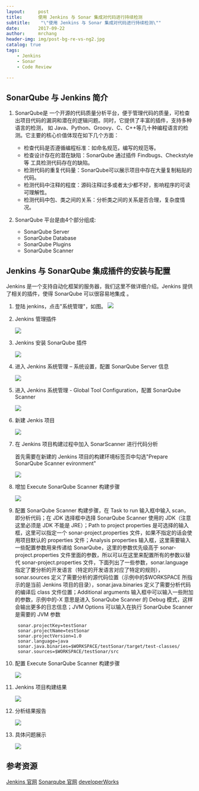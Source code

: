 ```yaml
---
layout:     post
title:      使用 Jenkins 与 Sonar 集成对代码进行持续检测
subtitle:    "\"使用 Jenkins 与 Sonar 集成对代码进行持续检测\""
date:       2017-09-22
author:     mrchang
header-img: img/post-bg-re-vs-ng2.jpg
catalog: true
tags:
    - Jenkins
    - Sonar
    - Code Review

---
```


## SonarQube 与 Jenkins 简介

1. SonarQube是 一个开源的代码质量分析平台，便于管理代码的质量，可检查出项目代码的漏洞和潜在的逻辑问题。同时，它提供了丰富的插件，支持多种语言的检测， 如 Java、Python、Groovy、C、C++等几十种编程语言的检测。它主要的核心价值体现在如下几个方面：
	
	* 检查代码是否遵循编程标准：如命名规范，编写的规范等。
	* 检查设计存在的潜在缺陷：SonarQube 通过插件 Findbugs、Checkstyle等 工具检测代码存在的缺陷。
	* 检测代码的重复代码量：SonarQube可以展示项目中存在大量复制粘贴的代码。
	* 检测代码中注释的程度：源码注释过多或者太少都不好，影响程序的可读可理解性。
	* 检测代码中包、类之间的关系：分析类之间的关系是否合理，复杂度情况。


2. SonarQube 平台是由4个部分组成:

	* SonarQube Server
	* SonarQube Database
	* SonarQube Plugins
	* SonarQube Scanner

## Jenkins 与 SonarQube 集成插件的安装与配置

Jenkins 是一个支持自动化框架的服务器，我们这里不做详细介绍。Jenkins 提供了相关的插件，使得 SonarQube 可以很容易地集成 。 

1. 登陆 jenkins，点击"系统管理"，如图。
	![](http://files.jetbrains.org.cn/17-9-22/74455252.jpg)
	
2. Jenkins 管理插件

	![](http://files.jetbrains.org.cn/17-9-22/68878742.jpg)

3. Jenkins 安装 SonarQube 插件

	![](http://files.jetbrains.org.cn/17-9-22/92049540.jpg)
	
4. 进入 Jenkins 系统管理 – 系统设置，配置 SonarQube Server 信息 

	![](http://files.jetbrains.org.cn/17-9-22/33406013.jpg)
	
5. 进入 Jenkins 系统管理 - Global Tool Configuration，配置 SonarQube Scanner

	![](http://files.jetbrains.org.cn/17-9-22/4000775.jpg)
	
6. 新建 Jenkis 项目

	![](http://files.jetbrains.org.cn/17-9-22/87719678.jpg)
	
7. 在 Jenkins 项目构建过程中加入 SonarScanner 进行代码分析

	首先需要在新建的 Jenkins 项目的构建环境标签页中勾选"Prepare SonarQube Scanner evironment"
	
	![](http://files.jetbrains.org.cn/17-9-22/58710586.jpg)
	
8. 增加 Execute SonarQube Scanner 构建步骤

	![](http://files.jetbrains.org.cn/17-9-22/37443798.jpg)
	
9. 配置 SonarQube Scanner 构建步骤，在 Task to run 输入框中输入 scan，即分析代码；在 JDK 选择框中选择 SonarQube Scanner 使用的 JDK（注意这里必须是 JDK 不能是 JRE）；Path to project properties 是可选择的输入框，这里可以指定一个 sonar-project.properties 文件，如果不指定的话会使用项目默认的 properties 文件；Analysis properties 输入框，这里需要输入一些配置参数用来传递给 SonarQube，这里的参数优先级高于 sonar-project.properties 文件里面的参数，所以可以在这里来配置所有的参数以替代 sonar-project.properties 文件，下面列出了一些参数，sonar.language 指定了要分析的开发语言（特定的开发语言对应了特定的规则），sonar.sources 定义了需要分析的源代码位置（示例中的$WORKSPACE 所指示的是当前 Jenkins 项目的目录），sonar.java.binaries 定义了需要分析代码的编译后 class 文件位置；Additional arguments 输入框中可以输入一些附加的参数，示例中的-X 意思是进入 SonarQube Scanner 的 Debug 模式，这样会输出更多的日志信息；JVM Options 可以输入在执行 SonarQube Scanner 是需要的 JVM 参数

		sonar.projectKey=testSonar 
		sonar.projectName=testSonar 
		sonar.projectVersion=1.0 
		sonar.language=java 
		sonar.java.binaries=$WORKSPACE/testSonar/target/test-classes/ 
	 	sonar.sources=$WORKSPACE/testSonar/src
	 	
10. 配置 Execute SonarQube Scanner 构建步骤

	![](http://files.jetbrains.org.cn/17-9-22/53880377.jpg)
	
11. Jenkins 项目构建结果

	![](http://files.jetbrains.org.cn/17-9-22/41747847.jpg)
	
12. 分析结果报告

	![](http://files.jetbrains.org.cn/17-9-22/25009288.jpg)
	
13. 具体问题展示

	![](http://files.jetbrains.org.cn/17-9-22/11613421.jpg)
	
	
	
## 参考资源

[Jenkins 官网](https://jenkins.io/)
[Sonarqube 官网](https://www.sonarqube.org/)
[developerWorks](https://www.ibm.com/developerworks/cn/devops/1612_qusm_jenkins/index.html)


	
	
	
		







